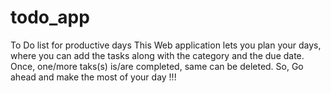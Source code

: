 # todo_app
To Do list for productive days
  This Web application lets you plan your days, where you can add the tasks along with the category and the due date.
  Once, one/more taks(s) is/are completed, same can be deleted.
  So, Go ahead and make the most of your day !!!
